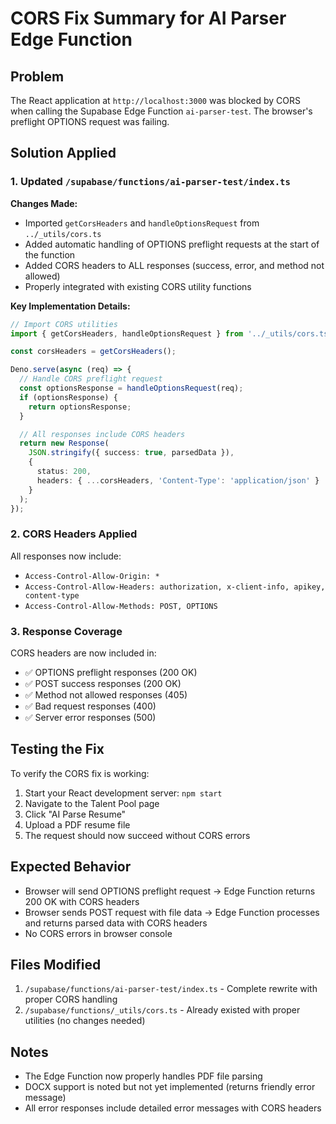 # CORS Fix Summary for AI Parser Edge Function

## Problem
The React application at `http://localhost:3000` was blocked by CORS when calling the Supabase Edge Function `ai-parser-test`. The browser's preflight OPTIONS request was failing.

## Solution Applied

### 1. Updated `/supabase/functions/ai-parser-test/index.ts`

**Changes Made:**
- Imported `getCorsHeaders` and `handleOptionsRequest` from `../_utils/cors.ts`
- Added automatic handling of OPTIONS preflight requests at the start of the function
- Added CORS headers to ALL responses (success, error, and method not allowed)
- Properly integrated with existing CORS utility functions

**Key Implementation Details:**
```typescript
// Import CORS utilities
import { getCorsHeaders, handleOptionsRequest } from '../_utils/cors.ts';

const corsHeaders = getCorsHeaders();

Deno.serve(async (req) => {
  // Handle CORS preflight request
  const optionsResponse = handleOptionsRequest(req);
  if (optionsResponse) {
    return optionsResponse;
  }

  // All responses include CORS headers
  return new Response(
    JSON.stringify({ success: true, parsedData }),
    {
      status: 200,
      headers: { ...corsHeaders, 'Content-Type': 'application/json' }
    }
  );
});
```

### 2. CORS Headers Applied

All responses now include:
- `Access-Control-Allow-Origin: *`
- `Access-Control-Allow-Headers: authorization, x-client-info, apikey, content-type`
- `Access-Control-Allow-Methods: POST, OPTIONS`

### 3. Response Coverage

CORS headers are now included in:
- ✅ OPTIONS preflight responses (200 OK)
- ✅ POST success responses (200 OK)
- ✅ Method not allowed responses (405)
- ✅ Bad request responses (400)
- ✅ Server error responses (500)

## Testing the Fix

To verify the CORS fix is working:

1. Start your React development server: `npm start`
2. Navigate to the Talent Pool page
3. Click "AI Parse Resume"
4. Upload a PDF resume file
5. The request should now succeed without CORS errors

## Expected Behavior

- Browser will send OPTIONS preflight request → Edge Function returns 200 OK with CORS headers
- Browser sends POST request with file data → Edge Function processes and returns parsed data with CORS headers
- No CORS errors in browser console

## Files Modified

1. `/supabase/functions/ai-parser-test/index.ts` - Complete rewrite with proper CORS handling
2. `/supabase/functions/_utils/cors.ts` - Already existed with proper utilities (no changes needed)

## Notes

- The Edge Function now properly handles PDF file parsing
- DOCX support is noted but not yet implemented (returns friendly error message)
- All error responses include detailed error messages with CORS headers
